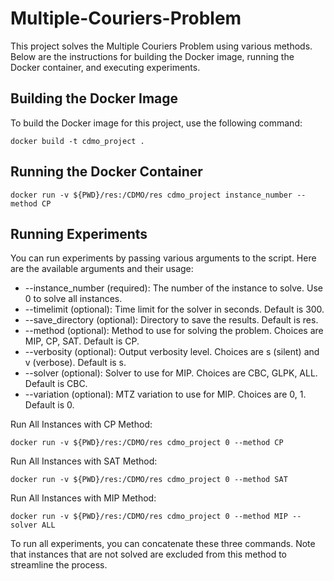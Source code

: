 # Multiple-Couriers-Problem
This project solves the Multiple Couriers Problem using various methods. Below are the instructions for building the Docker image, running the Docker container, and executing experiments.

## Building the Docker Image

To build the Docker image for this project, use the following command:
```
docker build -t cdmo_project .
```
## Running the Docker Container
```
docker run -v ${PWD}/res:/CDMO/res cdmo_project instance_number --method CP 
```
## Running Experiments

You can run experiments by passing various arguments to the script. Here are the available arguments and their usage:
- --instance_number (required): The number of the instance to solve. Use 0 to solve all instances.
- --timelimit (optional): Time limit for the solver in seconds. Default is 300.
- --save_directory (optional): Directory to save the results. Default is res.
- --method (optional): Method to use for solving the problem. Choices are MIP, CP, SAT. Default is CP.
- --verbosity (optional): Output verbosity level. Choices are s (silent) and v (verbose). Default is s.
- --solver (optional): Solver to use for MIP. Choices are CBC, GLPK, ALL. Default is CBC.
- --variation (optional): MTZ variation to use for MIP. Choices are 0, 1. Default is 0.

 Run All Instances with CP Method:
  ```
  docker run -v ${PWD}/res:/CDMO/res cdmo_project 0 --method CP
  ```
 Run All Instances with SAT  Method:
  ```
  docker run -v ${PWD}/res:/CDMO/res cdmo_project 0 --method SAT
  ```
 Run All Instances with MIP  Method:
  ```
  docker run -v ${PWD}/res:/CDMO/res cdmo_project 0 --method MIP --solver ALL
  ```
To run all experiments, you can concatenate these three commands. Note that instances that are not solved are excluded from this method to streamline the process.
